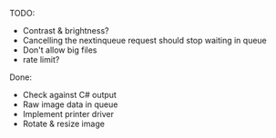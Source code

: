 TODO:
- Contrast & brightness?
- Cancelling the nextinqueue request should stop waiting in queue
- Don't allow big files
- rate limit?

Done: 
- Check against C# output
- Raw image data in queue
- Implement printer driver
- Rotate & resize image
